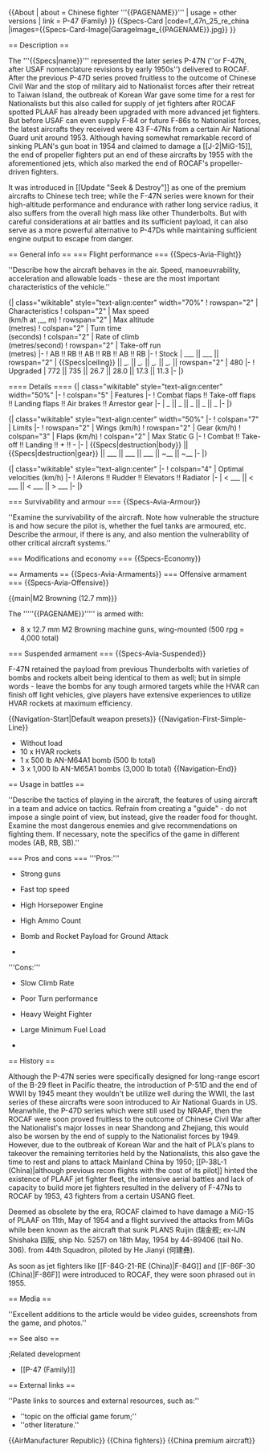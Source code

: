 {{About
| about = Chinese fighter '''{{PAGENAME}}'''
| usage = other versions
| link = P-47 (Family)
}}
{{Specs-Card
|code=f_47n_25_re_china
|images={{Specs-Card-Image|GarageImage_{{PAGENAME}}.jpg}}
}}

== Description ==
<!-- ''In the description, the first part should be about the history of and the creation and combat usage of the aircraft, as well as its key features. In the second part, tell the reader about the aircraft in the game. Insert a screenshot of the vehicle, so that if the novice player does not remember the vehicle by name, he will immediately understand what kind of vehicle the article is talking about.'' -->
The '''{{Specs|name}}''' represented the later series P-47N (''or F-47N, after USAF nomenclature revisions by early 1950s'') delivered to ROCAF. After the previous P-47D series proved fruitless to the outcome of Chinese Civil War and the stop of military aid to Nationalist forces after their retreat to Taiwan Island, the outbreak of Korean War gave some time for a rest for Nationalists but this also called for supply of jet fighters after ROCAF spotted PLAAF has already been upgraded with more advanced jet fighters. But before USAF can even supply F-84 or future F-86s to Nationalist forces, the latest aircrafts they received were 43 F-47Ns from a certain Air National Guard unit around 1953. Although having somewhat remarkable record of sinking PLAN's gun boat in 1954 and claimed to damage a [[J-2|MiG-15]], the end of propeller fighters put an end of these aircrafts by 1955 with the aforementioned jets, which also marked the end of ROCAF's propeller-driven fighters.

It was introduced in [[Update "Seek & Destroy"]] as one of the premium aircrafts to Chinese tech tree; while the F-47N series were known for their high-altitude performance and endurance with rather long service radius, it also suffers from the overall high mass like other Thunderbolts. But with careful considerations at air battles and its sufficient payload, it can also serve as a more powerful alternative to P-47Ds while maintaining sufficient engine output to escape from danger. 

== General info ==
=== Flight performance ===
{{Specs-Avia-Flight}}
<!-- ''Describe how the aircraft behaves in the air. Speed, manoeuvrability, acceleration and allowable loads - these are the most important characteristics of the vehicle.'' -->
''Describe how the aircraft behaves in the air. Speed, manoeuvrability, acceleration and allowable loads - these are the most important characteristics of the vehicle.''

{| class="wikitable" style="text-align:center" width="70%"
! rowspan="2" | Characteristics
! colspan="2" | Max speed<br>(km/h at _,___ m)
! rowspan="2" | Max altitude<br>(metres)
! colspan="2" | Turn time<br>(seconds)
! colspan="2" | Rate of climb<br>(metres/second)
! rowspan="2" | Take-off run<br>(metres)
|-
! AB !! RB !! AB !! RB !! AB !! RB
|-
! Stock
| ___ || ___ || rowspan="2" | {{Specs|ceiling}} || __._ || __._ || __._ || __._ || rowspan="2" | 480
|-
! Upgraded
| 772 || 735 || 26.7 || 28.0 || 17.3 || 11.3
|-
|}

==== Details ====
{| class="wikitable" style="text-align:center" width="50%"
|-
! colspan="5" | Features
|-
! Combat flaps !! Take-off flaps !! Landing flaps !! Air brakes !! Arrestor gear
|-
| _ || _ || _ || _ || _     <!-- ✓ -->
|-
|}

{| class="wikitable" style="text-align:center" width="50%"
|-
! colspan="7" | Limits
|-
! rowspan="2" | Wings (km/h)
! rowspan="2" | Gear (km/h)
! colspan="3" | Flaps (km/h)
! colspan="2" | Max Static G
|-
! Combat !! Take-off !! Landing !! + !! -
|-
| {{Specs|destruction|body}} || {{Specs|destruction|gear}} || ___ || ___ || ___ || ~__ || ~__
|-
|}

{| class="wikitable" style="text-align:center"
|-
! colspan="4" | Optimal velocities (km/h)
|-
! Ailerons !! Rudder !! Elevators !! Radiator
|-
| < ___ || < ___ || < ___ || > ___
|-
|}

=== Survivability and armour ===
{{Specs-Avia-Armour}}
<!-- ''Examine the survivability of the aircraft. Note how vulnerable the structure is and how secure the pilot is, whether the fuel tanks are armoured, etc. Describe the armour, if there is any, and also mention the vulnerability of other critical aircraft systems.'' -->
''Examine the survivability of the aircraft. Note how vulnerable the structure is and how secure the pilot is, whether the fuel tanks are armoured, etc. Describe the armour, if there is any, and also mention the vulnerability of other critical aircraft systems.''

=== Modifications and economy ===
{{Specs-Economy}}

== Armaments ==
{{Specs-Avia-Armaments}}
=== Offensive armament ===
{{Specs-Avia-Offensive}}
<!-- ''Describe the offensive armament of the aircraft, if any. Describe how effective the cannons and machine guns are in a battle, and also what belts or drums are better to use. If there is no offensive weaponry, delete this subsection.'' -->
{{main|M2 Browning (12.7 mm)}}

The '''''{{PAGENAME}}''''' is armed with:

* 8 x 12.7 mm M2 Browning machine guns, wing-mounted (500 rpg = 4,000 total)

=== Suspended armament ===
{{Specs-Avia-Suspended}}
<!-- ''Describe the aircraft's suspended armament: additional cannons under the wings, bombs, rockets and torpedoes. This section is especially important for bombers and attackers. If there is no suspended weaponry remove this subsection.'' -->
F-47N retained the payload from previous Thunderbolts with varieties of bombs and rockets albeit being identical to them as well; but in simple words - leave the bombs for any tough armored targets while the HVAR can finish off light vehicles, give players have extensive experiences to utilize HVAR rockets at maximum efficiency.

{{Navigation-Start|Default weapon presets}}
{{Navigation-First-Simple-Line}}

* Without load
* 10 x HVAR rockets
* 1 x 500 lb AN-M64A1 bomb (500 lb total)
* 3 x 1,000 lb AN-M65A1 bombs (3,000 lb total)
{{Navigation-End}}

== Usage in battles ==
<!-- ''Describe the tactics of playing in the aircraft, the features of using aircraft in a team and advice on tactics. Refrain from creating a "guide" - do not impose a single point of view, but instead, give the reader food for thought. Examine the most dangerous enemies and give recommendations on fighting them. If necessary, note the specifics of the game in different modes (AB, RB, SB).'' -->
''Describe the tactics of playing in the aircraft, the features of using aircraft in a team and advice on tactics. Refrain from creating a "guide" - do not impose a single point of view, but instead, give the reader food for thought. Examine the most dangerous enemies and give recommendations on fighting them. If necessary, note the specifics of the game in different modes (AB, RB, SB).''

=== Pros and cons ===
'''Pros:'''

* Strong guns
* Fast top speed
* High Horsepower Engine
* High Ammo Count
* Bomb and Rocket Payload for Ground Attack

*

'''Cons:'''

* Slow Climb Rate
* Poor Turn performance
* Heavy Weight Fighter
* Large Minimum Fuel Load

*

== History ==
<!-- ''Describe the history of the creation and combat usage of the aircraft in more detail than in the introduction. If the historical reference turns out to be too long, take it to a separate article, taking a link to the article about the vehicle and adding a block "/History" (example: <nowiki>https://wiki.warthunder.com/(Vehicle-name)/History</nowiki>) and add a link to it here using the <code>main</code> template. Be sure to reference text and sources by using <code><nowiki><ref></ref></nowiki></code>, as well as adding them at the end of the article with <code><nowiki><references /></nowiki></code>. This section may also include the vehicle's dev blog entry (if applicable) and the in-game encyclopedia description (under <code><nowiki>=== In-game description ===</nowiki></code>, also if applicable).'' -->
Although the P-47N series were specifically designed for long-range escort of the B-29 fleet in Pacific theatre, the introduction of P-51D and the end of WWII by 1945 meant they wouldn't be utilize well during the WWII, the last series of these aircrafts were soon introduced to Air National Guards in US. Meanwhile, the P-47D series which were still used by NRAAF, then the ROCAF were soon proved fruitless to the outcome of Chinese Civil War after the Nationalist's major losses in near Shandong and Zhejiang, this would also be worsen by the end of supply to the Nationalist forces by 1949. However, due to the outbreak of Korean War and the halt of PLA's plans to takeover the remaining territories held by the Nationalists, this also gave the time to rest and plans to attack Mainland China by 1950; [[P-38L-1 (China)|although previous recon flights with the cost of its pilot]] hinted the existence of PLAAF jet fighter fleet, the intensive aerial battles and lack of capacity to build more jet fighters resulted in the delivery of F-47Ns to ROCAF by 1953, 43 fighters from a certain USANG fleet.

Deemed as obsolete by the era, ROCAF claimed to have damage a MiG-15 of PLAAF on 11th, May of 1954 and a flight survived the attacks from MiGs while been known as the aircraft that sunk PLANS Ruijin (瑞金舰; ex-IJN Shishaka 四阪, ship No. 5257) on 18th May, 1954 by 44-89406 (tail No. 306). from 44th Squadron, piloted by He Jianyi (何建彝).

As soon as jet fighters like [[F-84G-21-RE (China)|F-84G]] and [[F-86F-30 (China)|F-86F]] were introduced to ROCAF, they were soon phrased out in 1955.

== Media ==
<!-- ''Excellent additions to the article would be video guides, screenshots from the game, and photos.'' -->
''Excellent additions to the article would be video guides, screenshots from the game, and photos.''

== See also ==
<!-- ''Links to the articles on the War Thunder Wiki that you think will be useful for the reader, for example:''
* ''reference to the series of the aircraft;''
* ''links to approximate analogues of other nations and research trees.'' -->

;Related development

* [[P-47 (Family)]]

== External links ==
<!-- ''Paste links to sources and external resources, such as:''
* ''topic on the official game forum;''
* ''other literature.'' -->
''Paste links to sources and external resources, such as:''

* ''topic on the official game forum;''
* ''other literature.''

{{AirManufacturer Republic}}
{{China fighters}}
{{China premium aircraft}}